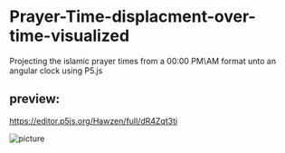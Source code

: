# Prayer-Time-displacment-over-time-visualized
Projecting the islamic prayer times from a 00:00 PM\AM format unto an angular clock using P5.js

## preview:
https://editor.p5js.org/Hawzen/full/dR4Zqt3ti

![picture](https://i.imgur.com/cMxWkhM.png)
